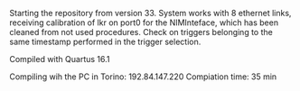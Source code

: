 Starting the repository from version 33. System works with 8 ethernet links, receiving calibration of lkr on port0 for the NIMInteface, which has been cleaned from not used procedures. Check on triggers belonging to the same timestamp performed in the trigger selection.

Compiled with Quartus 16.1


Compiling wih the PC in Torino: 192.84.147.220
Compiation time: 35 min